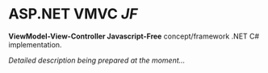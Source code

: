 ASP.NET VMVC *JF*
====

**ViewModel-View-Controller Javascript-Free** concept/framework .NET C# implementation.

*Detailed description being prepared at the moment...*
